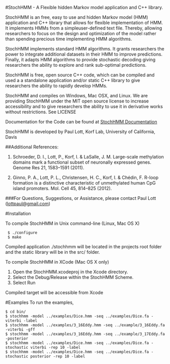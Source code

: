 #StochHMM - A Flexible hidden Markov model application and C++ library.

StochHMM is an free, easy to use and hidden Markov model (HMM)
application and C++ library that allows for flexible implementation of HMM.
It implements HMMs from a simpleuser-defined text file. Thereby,
allowing researchers to focus on the design and optimization of the model
rather than spending precious time implementing HMM algorithms.

StochHMM implements standard HMM algorithms.  It grants researchers the 
power to integrate additional datasets in their HMM to improve predictions.
Finally, it adapts HMM algorithms to provide stochastic decoding giving
researchers the ability to explore and rank sub-optimal predictions.

StochHMM is free, open source C++ code,  which can be compiled and used a a 
standalone application and/or static C++ library to give researchers the
ability to rapidly develop HMMs.

StochHMM and compiles on Windows, Mac OSX, and Linux. We are providing
StochHMM under the MIT open source license to increase accessibility and
to give researchers the ability to use it in derivative works without
restrictions.  See LICENSE

Documentation for the Code can be found at [StochHMM Documentation](http://korflab.github.io/StochHMM/)

StochHMM is developed by Paul Lott, Korf Lab, University of California, Davis

##Additional References:

1.  Schroeder, D. I., Lott, P., Korf, I. & LaSalle, J. M. Large-scale
methylation domains mark a functional subset of neuronally expressed
genes. Genome Res 21, 1583–1591 (2011).

2.	Ginno, P. A., Lott, P. L., Christensen, H. C., Korf, I. & Chédin,
F. R-loop formation is a distinctive characteristic of unmethylated
human CpG island promoters. Mol. Cell 45, 814–825 (2012).

###For Questions, Suggestions, or Assistance, please contact Paul Lott (lottpaul@gmail.com)

#Installation

To compile StochHMM in Unix command-line (Linux, Mac OS X)

```
 $ ./configure
 $ make
```

Compiled application ./stochhmm will be located in the projects root folder and the static
library will be in the src/ folder.


To compile StochHMM in XCode (Mac OS X only)

1. Open the StochHMM.xcodeproj in the Xcode directory.   
2. Select the Debug/Release within the StochHMM Scheme. 
3. Select Run

Compiled target will be accessible from Xcode


#Examples
To run the examples,
```
$ cd bin/
$ stochhmm -model ../examples/Dice.hmm -seq ../examples/Dice.fa -viterbi -label
$ stochhmm -model ../examples/3_16Eddy.hmm -seq ../example/3_16Eddy.fa -viterbi -gff
$ stochhmm -model ../examples/3_16Eddy.hmm -seq ../example/3_17Eddy.fa -posterior
$ stochhmm -model ../examples/Dice.hmm -seq ../examples/Dice.fa -stochastic viterbi -rep 10 -label
$ stochhmm -model ../examples/Dice.hmm -seq ../examples/Dice.fa -stochastic posterior -rep 10 -label
```
